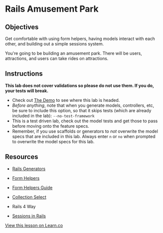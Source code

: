 # Rails Amusement Park

## Objectives

Get comfortable with using form helpers, having models interact with each other, and building out a simple sessions system.

You're going to be building an amusement park. There will be users, attractions, and users can take rides on attractions.

## Instructions

**This lab does not cover validations so please do not use them. If you do, your tests will break.**

* Check out [The Demo](http://amusement-park.herokuapp.com/) to see where this lab is headed.
* <em>Before anything</em>, note that when you generate models, controllers, etc, be sure to include this option, so that it skips tests (which are already included in the lab): `--no-test-framework`
* This is a test driven lab, check out the model tests and get those to pass before moving onto the feature specs.
* Remember, if you use scaffolds or generators to <em>not</em> overwrite the model specs that are included in this lab. Always enter `n` or `no` when prompted to overwrite the model specs for this lab.

## Resources
* [Rails Generators](http://guides.rubyonrails.org/generators.html)

* [Form Helpers](http://api.rubyonrails.org/classes/ActionView/Helpers/FormHelper.html)

* [Form Helpers Guide](http://guides.rubyonrails.org/form_helpers.html)

* [Collection Select](http://stackoverflow.com/questions/8907867/can-someone-explain-collection-select-to-me-in-clear-simple-terms)

* Rails 4 Way

* [Sessions in Rails](http://guides.rubyonrails.org/security.html#sessions)

<a href='https://learn.co/lessons/rails-amusement-park' data-visibility='hidden'>View this lesson on Learn.co</a>
